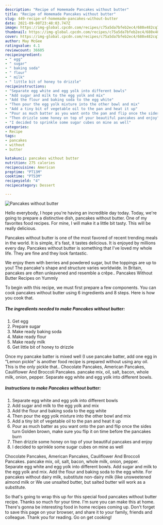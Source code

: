 ```yaml
---
description: "Recipe of Homemade Pancakes without butter"
title: "Recipe of Homemade Pancakes without butter"
slug: 449-recipe-of-homemade-pancakes-without-butter
date: 2021-09-08T23:48:03.747Z
image: https://img-global.cpcdn.com/recipes/c75a5da7bfeb2ec4/680x482cq70/pancakes-without-butter-recipe-main-photo.jpg
thumbnail: https://img-global.cpcdn.com/recipes/c75a5da7bfeb2ec4/680x482cq70/pancakes-without-butter-recipe-main-photo.jpg
cover: https://img-global.cpcdn.com/recipes/c75a5da7bfeb2ec4/680x482cq70/pancakes-without-butter-recipe-main-photo.jpg
author: May McGee
ratingvalue: 4.1
reviewcount: 36605
recipeingredient:
- " egg"
- " sugar"
- " baking soda"
- " flour"
- " milk"
- " little bit of honey to drizzle"
recipeinstructions:
- "Separate egg white and egg yolk into different bowls"
- "Add sugar and milk to the egg yolk and mix"
- "Add the flour and baking soda to the egg white"
- "Then pour the egg yolk mixture into the other bowl and mix"
- "Add a tiny bit of vegetable oil to the pan and heat it up"
- "Pour as much batter as you want onto the pan and flip once the sides turn Golden brown, make sure you flip it on time before the pancakes burn"
- "Then drizzle some honey on top of your beautiful pancakes and enjoy"
- "I decided to sprinkle some sugar cubes on mine as well"
categories:
- Recipe
tags:
- pancakes
- without
- butter

katakunci: pancakes without butter 
nutrition: 275 calories
recipecuisine: American
preptime: "PT13M"
cooktime: "PT53M"
recipeyield: "4"
recipecategory: Dessert

---
```



![Pancakes without butter](https://img-global.cpcdn.com/recipes/c75a5da7bfeb2ec4/680x482cq70/pancakes-without-butter-recipe-main-photo.jpg)

Hello everybody, I hope you're having an incredible day today. Today, we're going to prepare a distinctive dish, pancakes without butter. One of my favorites food recipes. For mine, I will make it a little bit tasty. This will be really delicious.

Pancakes without butter is one of the most favored of recent trending meals in the world. It is simple, it's fast, it tastes delicious. It is enjoyed by millions every day. Pancakes without butter is something that I've loved my whole life. They are fine and they look fantastic.

We enjoy them with berries and powdered sugar, but the toppings are up to you! The pancake&#39;s shape and structure varies worldwide. In Britain, pancakes are often unleavened and resemble a crêpe.. Pancakes Without Butter Recipes on Yummly


To begin with this recipe, we must first prepare a few components. You can cook pancakes without butter using 6 ingredients and 8 steps. Here is how you cook that.

<!--inarticleads1-->

##### The ingredients needed to make Pancakes without butter:

1. Get  egg
1. Prepare  sugar
1. Make ready  baking soda
1. Make ready  flour
1. Make ready  milk
1. Get  little bit of honey to drizzle


Once my pancake batter is mixed well (I use pancake batter, add one egg in &#34;Lemon pickle&#34; is another food recipe is prepared without using any oil. This is the only pickle that.. Chocolate Pancakes, American Pancakes, Cauliflower And Broccoli Pancakes. pancake mix, oil, salt, bacon, whole milk, onion, pepper. Separate egg white and egg yolk into different bowls. 

<!--inarticleads2-->

##### Instructions to make Pancakes without butter:

1. Separate egg white and egg yolk into different bowls
1. Add sugar and milk to the egg yolk and mix
1. Add the flour and baking soda to the egg white
1. Then pour the egg yolk mixture into the other bowl and mix
1. Add a tiny bit of vegetable oil to the pan and heat it up
1. Pour as much batter as you want onto the pan and flip once the sides turn Golden brown, make sure you flip it on time before the pancakes burn
1. Then drizzle some honey on top of your beautiful pancakes and enjoy
1. I decided to sprinkle some sugar cubes on mine as well


Chocolate Pancakes, American Pancakes, Cauliflower And Broccoli Pancakes. pancake mix, oil, salt, bacon, whole milk, onion, pepper. Separate egg white and egg yolk into different bowls. Add sugar and milk to the egg yolk and mix. Add the flour and baking soda to the egg white. For pancakes without dairy milk, substitute non-dairy milk (like unsweetened almond milk or We use unsalted butter, but salted butter will work as a substitute. 

So that's going to wrap this up for this special food pancakes without butter recipe. Thanks so much for your time. I'm sure you can make this at home. There's gonna be interesting food in home recipes coming up. Don't forget to save this page on your browser, and share it to your family, friends and colleague. Thank you for reading. Go on get cooking!
